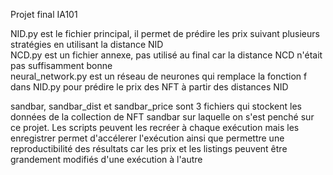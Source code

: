Projet final IA101
  
NID.py est le fichier principal, il permet de prédire les prix suivant plusieurs stratégies en utilisant la distance NID  
NCD.py est un fichier annexe, pas utilisé au final car la distance NCD n'était pas suffisamment bonne  
neural_network.py est un réseau de neurones qui remplace la fonction f dans NID.py pour prédire le prix des NFT à partir des distances NID  
  
sandbar, sandbar_dist et sandbar_price sont 3 fichiers qui stockent les données de la collection de NFT sandbar sur laquelle on s'est penché sur ce projet. Les scripts peuvent les recréer à chaque exécution mais les enregistrer permet d'accélerer l'exécution ainsi que permettre une reproductibilité des résultats car les prix et les listings peuvent être grandement modifiés d'une exécution à l'autre
